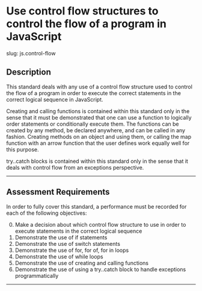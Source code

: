 # Use control flow structures to control the flow of a program in JavaScript

slug: js.control-flow

## Description

This standard deals with any use of a control flow structure used to control the flow of a program in order to execute the correct statements in the correct logical sequence in JavaScript.

Creating and calling functions is contained within this standard only in the sense that it must be demonstrated that one can use a function to logically order statements or conditionally execute them. The functions can be created by any method, be declared anywhere, and can be called in any fashion. Creating methods on an object and using them, or calling the map function with an arrow function that the user defines work equally well for this purpose.

try..catch blocks is contained within this standard only in the sense that it deals with control flow from an exceptions perspective.

---
## Assessment Requirements
In order to fully cover this standard, a performance must be recorded for each of the following objectives:

0. Make a decision about which control flow structure to use in order to execute statements in the correct logical sequence
1. Demonstrate the use of if statements
2. Demonstrate the use of switch statements
3. Demonstrate the use of for, for of, for in loops
4. Demonstrate the use of while loops
5. Demonstrate the use of creating and calling functions
6. Demonstrate the use of using a try..catch block to handle exceptions programmatically



---
